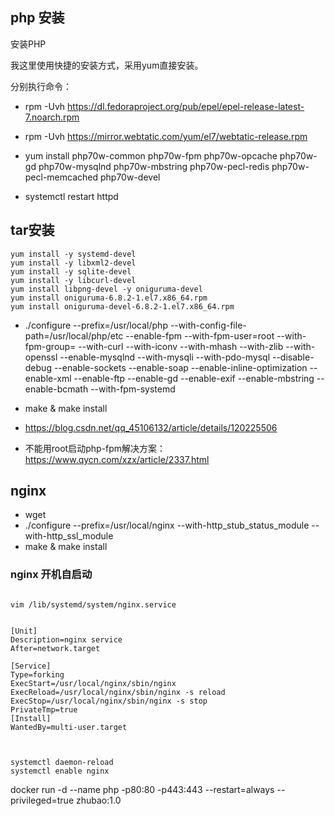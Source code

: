 ## php 安装
安装PHP

我这里使用快捷的安装方式，采用yum直接安装。

分别执行命令：

* rpm -Uvh https://dl.fedoraproject.org/pub/epel/epel-release-latest-7.noarch.rpm

* rpm -Uvh https://mirror.webtatic.com/yum/el7/webtatic-release.rpm

* yum install php70w-common php70w-fpm php70w-opcache php70w-gd php70w-mysqlnd php70w-mbstring php70w-pecl-redis php70w-pecl-memcached php70w-devel

* systemctl restart httpd

## tar安装
```
yum install -y systemd-devel
yum install -y libxml2-devel 
yum install -y sqlite-devel 
yum install -y libcurl-devel 
yum install libpng-devel -y oniguruma-devel
yum install oniguruma-6.8.2-1.el7.x86_64.rpm 
yum install oniguruma-devel-6.8.2-1.el7.x86_64.rpm
```
* ./configure --prefix=/usr/local/php --with-config-file-path=/usr/local/php/etc --enable-fpm --with-fpm-user=root --with-fpm-group=  --with-curl --with-iconv --with-mhash --with-zlib --with-openssl --enable-mysqlnd --with-mysqli --with-pdo-mysql --disable-debug --enable-sockets --enable-soap --enable-inline-optimization --enable-xml --enable-ftp --enable-gd --enable-exif --enable-mbstring  --enable-bcmath --with-fpm-systemd
* make & make install


* https://blog.csdn.net/qq_45106132/article/details/120225506
* 不能用root启动php-fpm解决方案： https://www.qycn.com/xzx/article/2337.html

## nginx 
* wget 
* ./configure --prefix=/usr/local/nginx --with-http_stub_status_module --with-http_ssl_module
* make & make install

### nginx 开机自启动
```

vim /lib/systemd/system/nginx.service


[Unit]
Description=nginx service
After=network.target
 
[Service]
Type=forking
ExecStart=/usr/local/nginx/sbin/nginx
ExecReload=/usr/local/nginx/sbin/nginx -s reload
ExecStop=/usr/local/nginx/sbin/nginx -s stop
PrivateTmp=true
[Install]
WantedBy=multi-user.target



systemctl daemon-reload
systemctl enable nginx
```


docker run -d --name php -p80:80 -p443:443 --restart=always --privileged=true zhubao:1.0
